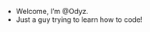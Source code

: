 - Welcome, I’m @Odyz.
- Just a guy trying to learn how to code!

<!---
Odyz/Odyz is a ✨ special ✨ repository because its `README.md` (this file) appears on your GitHub profile.
You can click the Preview link to take a look at your changes.
--->
